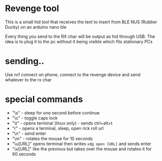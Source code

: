 # Revenge tool


This is a small hid tool that receives the text to insert from BLE NUS (Rubber Ducky)
on an arduino nano ble

Every thing you send to the RX char will be output as hid through USB.
The idea is to plug it to the pc without it being visible which fits stationary PCs

# sending..

Use nrf connect on phone, connect to the revenge device and send whatever to the rx char

# special commands

- "\s" - sleep for one second before continue
- "\c" - toggle caps lock
- "\t" - opens terminal (linux only) - sends ctrl+alt+t
- \"r" - opens a terminal, sleep, open rick roll url
- "\n" - send enter
- "\m" - rotates the mouse for 10 seconds
- "\u[URL]" opens terminal then writes `xdg open [URL]` and sends enter 
- "\x[URL]" like the previous but takes over the mouse and rotates it for 60 seconds

